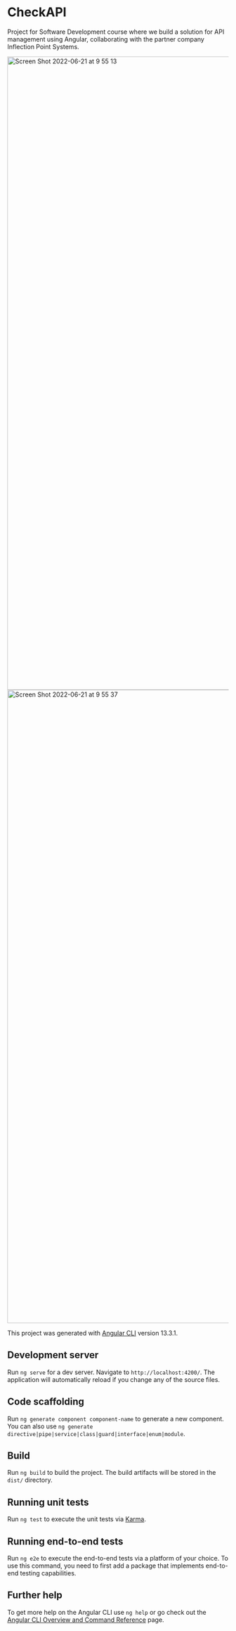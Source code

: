 # CheckAPI

Project for Software Development course where we build a solution for API management using Angular, collaborating with the partner company Inflection Point Systems.

<img width="1440" alt="Screen Shot 2022-06-21 at 9 55 13" src="https://user-images.githubusercontent.com/58577078/174852650-b5bdb1ee-cbe1-493f-ac81-9549380472fa.png">

<img width="1440" alt="Screen Shot 2022-06-21 at 9 55 37" src="https://user-images.githubusercontent.com/58577078/174852623-8075eace-f63e-44d4-860f-7431327933f9.png">


This project was generated with [Angular CLI](https://github.com/angular/angular-cli) version 13.3.1.

## Development server

Run `ng serve` for a dev server. Navigate to `http://localhost:4200/`. The application will automatically reload if you change any of the source files.

## Code scaffolding

Run `ng generate component component-name` to generate a new component. You can also use `ng generate directive|pipe|service|class|guard|interface|enum|module`.

## Build

Run `ng build` to build the project. The build artifacts will be stored in the `dist/` directory.

## Running unit tests

Run `ng test` to execute the unit tests via [Karma](https://karma-runner.github.io).

## Running end-to-end tests

Run `ng e2e` to execute the end-to-end tests via a platform of your choice. To use this command, you need to first add a package that implements end-to-end testing capabilities.

## Further help

To get more help on the Angular CLI use `ng help` or go check out the [Angular CLI Overview and Command Reference](https://angular.io/cli) page.
